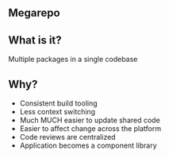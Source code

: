 ## Megarepo

## What is it?

Multiple packages in a single codebase

## Why?

- Consistent build tooling
- Less context switching
- Much MUCH easier to update shared code
- Easier to affect change across the platform
- Code reviews are centralized
- Application becomes a component library
